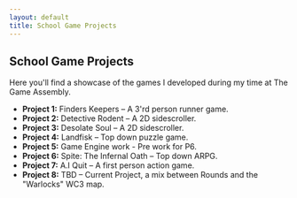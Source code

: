 ```yaml
---
layout: default
title: School Game Projects
---
```


<h2>School Game Projects</h2>

<p>Here you'll find a showcase of the games I developed during my time at The Game Assembly.</p>

<ul>
  <li><strong>Project 1:</strong> Finders Keepers – A 3'rd person runner game. </li>
  <li><strong>Project 2:</strong> Detective Rodent – A 2D sidescroller. </li>
  <li><strong>Project 3:</strong> Desolate Soul – A 2D sidescroller. </li>
  <li><strong>Project 4:</strong> Landfisk – Top down puzzle game. </li>
  <li><strong>Project 5:</strong> Game Engine work - Pre work for P6. </li>
  <li><strong>Project 6:</strong> Spite: The Infernal Oath – Top down ARPG. </li>
  <li><strong>Project 7:</strong> A.I Quit – A first person action game. </li>
  <li><strong>Project 8:</strong> TBD – Current Project, a mix between Rounds and the "Warlocks" WC3 map. </li>
</ul>
